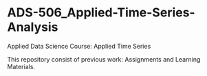 # ADS-506_Applied-Time-Series-Analysis
Applied Data Science Course: Applied Time Series 
>
This repository consist of previous work: Assignments and Learning Materials.
